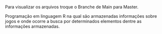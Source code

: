 Para visualizar os arquivos troque o Branche de Main para Master.

Programação em linguagem R na qual são armazenadas informações sobre jogos e onde ocorre a busca por determinados elementos dentre as informações armazenadas.
